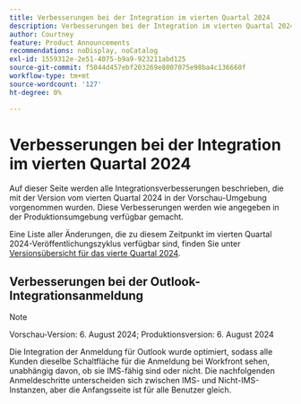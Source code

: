 ```yaml
---
title: Verbesserungen bei der Integration im vierten Quartal 2024
description: Verbesserungen bei der Integration im vierten Quartal 2024
author: Courtney
feature: Product Announcements
recommendations: noDisplay, noCatalog
exl-id: 1559312e-2e51-4075-b9a9-923211abd125
source-git-commit: f5044d457ebf203269e8007075e98ba4c136660f
workflow-type: tm+mt
source-wordcount: '127'
ht-degree: 0%

---
```


# Verbesserungen bei der Integration im vierten Quartal 2024

Auf dieser Seite werden alle Integrationsverbesserungen beschrieben, die mit der Version vom vierten Quartal 2024 in der Vorschau-Umgebung vorgenommen wurden. Diese Verbesserungen werden wie angegeben in der Produktionsumgebung verfügbar gemacht.

Eine Liste aller Änderungen, die zu diesem Zeitpunkt im vierten Quartal 2024-Veröffentlichungszyklus verfügbar sind, finden Sie unter [Versionsübersicht für das vierte Quartal 2024](/help/quicksilver/product-announcements/product-releases/24-q4-release-activity/24-q4-release-overview.md).

## Verbesserungen bei der Outlook-Integrationsanmeldung

>[!NOTE]
>
>Vorschau-Version: 6. August 2024; Produktionsversion: 6. August 2024

Die Integration der Anmeldung für Outlook wurde optimiert, sodass alle Kunden dieselbe Schaltfläche für die Anmeldung bei Workfront sehen, unabhängig davon, ob sie IMS-fähig sind oder nicht. Die nachfolgenden Anmeldeschritte unterscheiden sich zwischen IMS- und Nicht-IMS-Instanzen, aber die Anfangsseite ist für alle Benutzer gleich.

